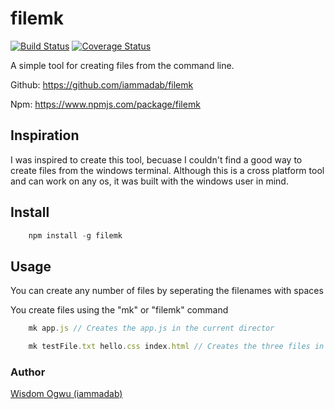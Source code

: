 # filemk

[![Build Status](https://travis-ci.org/iammadab/filemk.svg?branch=master)](https://travis-ci.org/iammadab/filemk)
[![Coverage Status](https://coveralls.io/repos/github/iammadab/filemk/badge.svg?branch=master)](https://coveralls.io/github/iammadab/filemk?branch=master)

A simple tool for creating files from the command line.

Github: https://github.com/iammadab/filemk

Npm: https://www.npmjs.com/package/filemk

## Inspiration
I was inspired to create this tool, becuase I couldn't find a good way to create files from the windows terminal. Although this is a cross platform tool and can work on any os, it was built with the windows user in mind.

## Install

```javascript
    npm install -g filemk
```

## Usage

You can create any number of files by seperating the filenames with spaces

You create files using the "mk" or "filemk" command


```javascript
    mk app.js // Creates the app.js in the current director

    mk testFile.txt hello.css index.html // Creates the three files in the current directory

```


### Author
[Wisdom Ogwu (iammadab)](https://twitter.com/iammadab)



